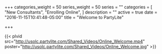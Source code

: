 +++
categories_weight = 50
series_weight = 50
series = ""
categories = [
  "New Consultants",
  "Enrolling Online",
]
description = ""
active = true
date = "2016-11-15T10:41:48-05:00"
title = "Welcome to PartyLite"

+++

{{< plvid src="http://usolc.partylite.com/Shared_Videos/Online_Welcome.mp4" poster="http://usolc.partylite.com/Shared_Videos/Online_Welcome.jpg" >}}
